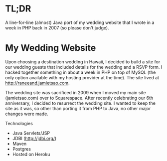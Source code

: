 TL;DR
======

A line-for-line (almost) Java port of my wedding website that I wrote in a week in PHP back in 2007 (so please don't judge).

My Wedding Website
========

Upon choosing a destination wedding in Hawaii, I decided to build a site for our wedding guests that included details for the wedding and a RSVP form.  I hacked together something in about a week in PHP on top of MySQL (the only option available with my hosting provider at the time).  The site lived at http://raneeand.jamietsao.com.

The wedding site was sacrificed in 2009 when I moved my main site (jamietsao.com) over to Squarespace.  After recently celebrating our 6th anniversary, I decided to resurrect the wedding site.  I wanted to keep the site as it was, so other than porting it from PHP to Java, no other major changes were made.

Technologies
- Java Servlets/JSP
- JDBI (http://jdbi.org/) 
- Maven
- Postgres
- Hosted on Heroku

